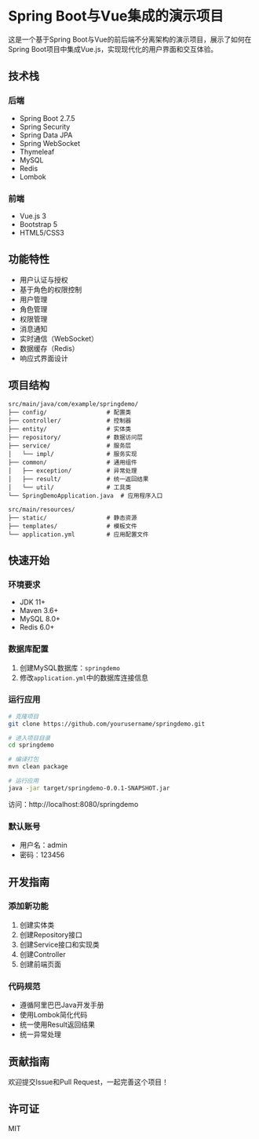 # Spring Boot与Vue集成的演示项目

这是一个基于Spring Boot与Vue的前后端不分离架构的演示项目，展示了如何在Spring Boot项目中集成Vue.js，实现现代化的用户界面和交互体验。

## 技术栈

### 后端
- Spring Boot 2.7.5
- Spring Security
- Spring Data JPA
- Spring WebSocket
- Thymeleaf
- MySQL
- Redis
- Lombok

### 前端
- Vue.js 3
- Bootstrap 5
- HTML5/CSS3

## 功能特性

- 用户认证与授权
- 基于角色的权限控制
- 用户管理
- 角色管理
- 权限管理
- 消息通知
- 实时通信（WebSocket）
- 数据缓存（Redis）
- 响应式界面设计

## 项目结构

```
src/main/java/com/example/springdemo/
├── config/                 # 配置类
├── controller/             # 控制器
├── entity/                 # 实体类
├── repository/             # 数据访问层
├── service/                # 服务层
│   └── impl/               # 服务实现
├── common/                 # 通用组件
│   ├── exception/          # 异常处理
│   ├── result/             # 统一返回结果
│   └── util/               # 工具类
└── SpringDemoApplication.java  # 应用程序入口

src/main/resources/
├── static/                 # 静态资源
├── templates/              # 模板文件
└── application.yml         # 应用配置文件
```

## 快速开始

### 环境要求
- JDK 11+
- Maven 3.6+
- MySQL 8.0+
- Redis 6.0+

### 数据库配置
1. 创建MySQL数据库：`springdemo`
2. 修改`application.yml`中的数据库连接信息

### 运行应用
```bash
# 克隆项目
git clone https://github.com/yourusername/springdemo.git

# 进入项目目录
cd springdemo

# 编译打包
mvn clean package

# 运行应用
java -jar target/springdemo-0.0.1-SNAPSHOT.jar
```

访问：http://localhost:8080/springdemo

### 默认账号
- 用户名：admin
- 密码：123456

## 开发指南

### 添加新功能
1. 创建实体类
2. 创建Repository接口
3. 创建Service接口和实现类
4. 创建Controller
5. 创建前端页面

### 代码规范
- 遵循阿里巴巴Java开发手册
- 使用Lombok简化代码
- 统一使用Result返回结果
- 统一异常处理

## 贡献指南
欢迎提交Issue和Pull Request，一起完善这个项目！

## 许可证
MIT
